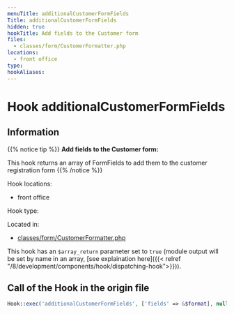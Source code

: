 ```yaml
---
menuTitle: additionalCustomerFormFields
Title: additionalCustomerFormFields
hidden: true
hookTitle: Add fields to the Customer form
files:
  - classes/form/CustomerFormatter.php
locations:
  - front office
type: 
hookAliases:
---
```


# Hook additionalCustomerFormFields

## Information

{{% notice tip %}}
**Add fields to the Customer form:** 

This hook returns an array of FormFields to add them to the customer registration form
{{% /notice %}}

Hook locations: 
  - front office

Hook type: 

Located in: 
  - [classes/form/CustomerFormatter.php](https://github.com/PrestaShop/PrestaShop/blob/8.0.x/classes/form/CustomerFormatter.php)

This hook has an `$array_return` parameter set to `true` (module output will be set by name in an array, [see explaination here]({{< relref "/8/development/components/hook/dispatching-hook">}})).

## Call of the Hook in the origin file

```php
Hook::exec('additionalCustomerFormFields', ['fields' => &$format], null, true)
```